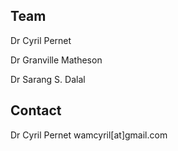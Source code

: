 ## Team

Dr Cyril Pernet  

Dr Granville Matheson

Dr Sarang S. Dalal

## Contact

Dr Cyril Pernet wamcyril[at]gmail.com
